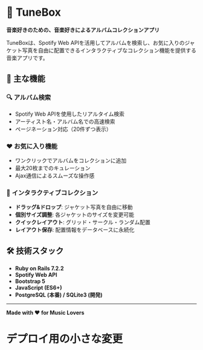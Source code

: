 # 🎵 TuneBox

**音楽好きのための、音楽好きによるアルバムコレクションアプリ**

TuneBoxは、Spotify Web APIを活用してアルバムを検索し、お気に入りのジャケット写真を自由に配置できるインタラクティブなコレクション機能を提供する音楽アプリです。

## 🌟 主な機能

### 🔍 **アルバム検索**
- Spotify Web APIを使用したリアルタイム検索
- アーティスト名・アルバム名での高速検索
- ページネーション対応（20件ずつ表示）

### ❤️ **お気に入り機能**
- ワンクリックでアルバムをコレクションに追加
- 最大20枚までのキュレーション
- Ajax通信によるスムーズな操作感

### 🎨 **インタラクティブコレクション**
- **ドラッグ&ドロップ**: ジャケット写真を自由に移動
- **個別サイズ調整**: 各ジャケットのサイズを変更可能
- **クイックレイアウト**: グリッド・サークル・ランダム配置
- **レイアウト保存**: 配置情報をデータベースに永続化

## 🛠️ 技術スタック

- **Ruby on Rails 7.2.2**
- **Spotify Web API**
- **Bootstrap 5**
- **JavaScript (ES6+)**
- **PostgreSQL (本番) / SQLite3 (開発)**

---

**Made with ❤️ for Music Lovers**
# デプロイ用の小さな変更
